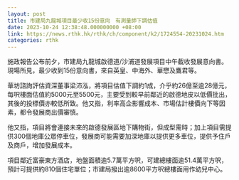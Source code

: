```yaml
---
layout: post
title: 市建局九龍城項目最少收15份意向　有測量師下調估值
date: 2023-10-24 12:38:48.000000000 +08:00
link: https://news.rthk.hk/rthk/ch/component/k2/1724554-20231024.htm
categories: rthk
---
```


施政報告公布前夕，市建局九龍城啟德道/沙浦道發展項目中午截收發展意向書。現場所見，最少收到15份意向書，來自英皇、中海外、華懋及鷹君等。

華坊諮詢評估資深董事梁沛泓，將項目估值下調約1成，介乎約26億至逾28億元，每呎樓面估值約5000元至5500元，主要受到較早前鄰近的啟德地皮以低價批出，其後的投標價亦較低所致。他又指，利率高企影響成本、市場估計樓價向下等因素，都令發展商出價審慎。

他又指，項目將會連接未來的啟德發展區地下購物街，但成型需時；加上項目需提供300個地庫公眾停車位，發展商可能需要加深地庫以提供更多車位，提供予住戶及商戶，增加發展成本。

項目鄰近富豪東方酒店，地盤面積逾5.7萬平方呎，可建總樓面逾51.4萬平方呎，預計可提供約810個住宅單位；市建局撥出逾8600平方呎總樓面用作幼兒中心。
